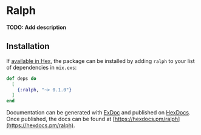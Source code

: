 # Ralph

**TODO: Add description**

## Installation

If [available in Hex](https://hex.pm/docs/publish), the package can be installed
by adding `ralph` to your list of dependencies in `mix.exs`:

```elixir
def deps do
  [
    {:ralph, "~> 0.1.0"}
  ]
end
```

Documentation can be generated with [ExDoc](https://github.com/elixir-lang/ex_doc)
and published on [HexDocs](https://hexdocs.pm). Once published, the docs can
be found at [https://hexdocs.pm/ralph](https://hexdocs.pm/ralph).

